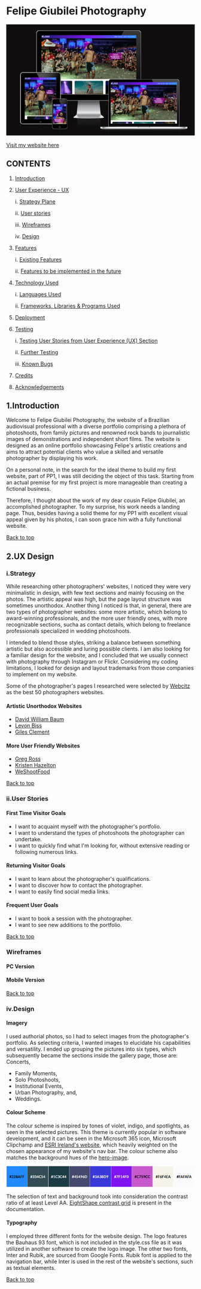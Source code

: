 # Felipe Giubilei Photography

![Felipe Giubilei Photography's website displayed on various devices](docs/documentation/am-i-responsive-fgiubilei.png)

[Visit my website here](https://hpesciotti.github.io/FGiubilei/index.html)

<!-- <div align="center">

![W3C Validation](https://img.shields.io/w3c-validation/default?targetUrl=https%3A%2F%2Fshanedoyledev.github.io%2Fspacefruit%2F)
![GitHub language count](https://img.shields.io/github/languages/count/ShaneDoyleDev/spacefruit)
![GitHub commit activity (branch)](https://img.shields.io/github/commit-activity/t/ShaneDoyleDev/spacefruit)
![GitHub repo size](https://img.shields.io/github/repo-size/ShaneDoyleDev/spacefruit)

</div> -->

## CONTENTS  

1. [Introduction](#introduction)

2. [User Experience - UX](https://github.com/hpesciotti/FGiubilei/#ux-design)

    i. [Strategy Plane](https://github.com/hpesciotti/FGiubilei/#strategy-plane)

    ii. [User stories](https://github.com/hpesciotti/FGiubilei/#user-stories)
    
    iii. [Wireframes](https://github.com/hpesciotti/FGiubilei/#structure-plane)

    iv. [Design](https://github.com/hpesciotti/FGiubilei/#scope-plane)

3. [Features](https://github.com/hpesciotti/FGiubilei/#features)

    i. [Existing Features](https://github.com/hpesciotti/FGiubilei/#existing-features)

    ii. [Features to be implemented in the future](https://github.com/hpesciotti/FGiubilei/#features-to-be-implemented-in-the-future)

4. [Technology Used](https://github.com/hpesciotti/FGiubilei/#technology-used)

    i. [Languages Used](https://github.com/hpesciotti/FGiubilei/#main-languages)

    ii. [Frameworks, Libraries & Programs Used](https://github.com/hpesciotti/FGiubilei/#frameworks-libraries-and-programmes)

6. [Deployment](https://github.com/hpesciotti/FGiubilei/#deployment)

7. [Testing](https://github.com/hpesciotti/FGiubilei/#issues-and-bugs)

    i. [Testing User Stories from User Experience (UX) Section](https://github.com/hpesciotti/FGiubilei/#main-languages)

    ii. [Further Testing](https://github.com/hpesciotti/FGiubilei/#main-languages)

    iii. [Known Bugs](https://github.com/hpesciotti/FGiubilei/#main-languages)

8. [Credits](https://github.com/hpesciotti/FGiubilei/#credits)

9. [Acknowledgements](https://github.com/hpesciotti/FGiubilei/#acknowledgements)


## **1.Introduction**

Welcome to Felipe Giubilei Photography, the website of a Brazilian audiovisual professional with a diverse portfolio comprising a plethora of photoshoots, from family pictures and renowned rock bands to journalistic images of demonstrations and independent short films. The website is designed as an online portfolio showcasing Felipe's artistic creations and aims to attract potential clients who value a skilled and versatile photographer by displaying his work.  

On a personal note, in the search for the ideal theme to build my first website, part of PP1, I was still deciding the object of this task. Starting from an actual premise for my first project is more manageable than creating a fictional business. 

Therefore, I thought about the work of my dear cousin Felipe Giubilei, an accomplished photographer. To my surprise, his work needs a landing page. Thus, besides having a solid theme for my PP1 with excellent visual appeal given by his photos, I can soon grace him with a fully functional website.

[Back to top](https://github.com/hpesciotti/FGiubilei/?tab=readme-ov-file#felipe-giubilei-photography)

## **2.UX Design**

### **i.Strategy**

While researching other photographers' websites, I noticed they were very minimalistic in design, with few text sections and mainly focusing on the photos. The artistic appeal was high, but the page layout structure was sometimes unorthodox. Another thing I noticed is that, in general, there are two types of photographer websites: some more artistic, which belong to award-winning professionals, and the more user friendly ones, with more recognizable sections, sucha as contact details, which belong to freelance professionals specialized in wedding photoshoots. 

I intended to blend those styles, striking a balance between something artistic but also accessible and luring possible clients. I am also looking for a familiar design for the website, and I concluded that we usually connect with photography through Instagram or Flickr. Considering my coding limitations, I looked for design and layout trademarks from those companies to implement on my website.

Some of the photographer's pages I researched were selected by [Webcitz](https://www.webcitz.com/blog/50-best-photographer-websites/) as the best 50 photographers websites.

#### **Artistic Unorthodox Websites**
- [David William Baum](https://www.davidwilliambaum.com/)
- [Levon Biss](https://levonbiss.com/)
- [Giles Clement](https://www.gilesclement.com/)

#### **More User Friendly Websites**
- [Greg Ross](https://www.gregoryrossblog.com/)
- [Kristen Hazelton](https://kristenhazelton.com/)
- [WeShootFood](https://www.weshootfood.net/)

[Back to top](https://github.com/hpesciotti/FGiubilei/?tab=readme-ov-file#felipe-giubilei-photography)

### **ii.User Stories**

#### **First Time Visitor Goals**
-   I want to acquaint myself with the photographer's portfolio.
-   I want to understand the types of photoshoots the photographer can undertake.
-   I want to quickly find what I'm looking for, without extensive reading or following numerous links.

#### **Returning Visitor Goals**
-   I want to learn about the photographer's qualifications.
-   I want to discover how to contact the photographer.
-   I want to easily find social media links.

#### **Frequent User Goals**
-   I want to book a session with the photographer.
-   I want to see new additions to the portfolio.

[Back to top](https://github.com/hpesciotti/FGiubilei/?tab=readme-ov-file#felipe-giubilei-photography)

### **Wireframes**

#### **PC Version**

#### **Mobile Version**

[Back to top](https://github.com/hpesciotti/FGiubilei/?tab=readme-ov-file#felipe-giubilei-photography)

### **iv.Design**

#### **Imagery**

I used authorial photos, so I had to select images from the photographer's portfolio. As selecting criteria, I wanted images to elucidate his capabilities and versatility. I ended up grouping the pictures into six types, which subsequently became the sections inside the gallery page, those are: 
Concerts,
-   Family Moments,
-   Solo Photoshoots,
-   Institutional Events,
-   Urban Photography, and,
-   Weddings.

#### **Colour Scheme**

The colour scheme is inspired by tones of violet, indigo, and spotlights, as seen in the selected pictures. This theme is currently popular in software development, and it can be seen in the Microsoft 365 icon, Microsoft Clipchamp and [ESRI Ireland's website](https://www.esri-ireland.ie/en-ie/homehttps://www.esri-ireland.ie/en-ie/home), which heavily weighted on the chosen appearance of my website's nav bar. The colour scheme also matches the background hues of the [hero-image](docs/documentation/hero-image.png).

![Colour Scheme](docs/documentation/colour-scheme.png)

The selection of text and background took into consideration the contrast ratio of at least Level AA. [EightShape contrast grid](docs/documentation/contrast-grid.png) is present in the documentation. 

#### **Typography**

I employed three different fonts for the website design. The logo features the Bauhaus 93 font, which is not included in the style.css file as it was utilized in another software to create the logo image. The other two fonts, Inter and Rubik, are sourced from Google Fonts. Rubik font is applied to the navigation bar, while Inter is used in the rest of the website's sections, such as textual elements.

[Back to top](https://github.com/hpesciotti/FGiubilei/?tab=readme-ov-file#felipe-giubilei-photography)